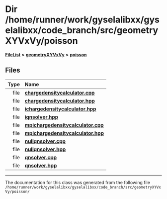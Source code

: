 

# Dir /home/runner/work/gyselalibxx/gyselalibxx/code\_branch/src/geometryXYVxVy/poisson



[**FileList**](files.md) **>** [**geometryXYVxVy**](dir_e4674dab6493cf35bbeb1b23e7fbbddd.md) **>** [**poisson**](dir_14c5eb4d397dfd4e1a4d5c7bede9e118.md)












## Files

| Type | Name |
| ---: | :--- |
| file | [**chargedensitycalculator.cpp**](geometryXYVxVy_2poisson_2chargedensitycalculator_8cpp.md) <br> |
| file | [**chargedensitycalculator.hpp**](geometryXYVxVy_2poisson_2chargedensitycalculator_8hpp.md) <br> |
| file | [**ichargedensitycalculator.hpp**](geometryXYVxVy_2poisson_2ichargedensitycalculator_8hpp.md) <br> |
| file | [**iqnsolver.hpp**](geometryXYVxVy_2poisson_2iqnsolver_8hpp.md) <br> |
| file | [**mpichargedensitycalculator.cpp**](mpichargedensitycalculator_8cpp.md) <br> |
| file | [**mpichargedensitycalculator.hpp**](mpichargedensitycalculator_8hpp.md) <br> |
| file | [**nullqnsolver.cpp**](geometryXYVxVy_2poisson_2nullqnsolver_8cpp.md) <br> |
| file | [**nullqnsolver.hpp**](geometryXYVxVy_2poisson_2nullqnsolver_8hpp.md) <br> |
| file | [**qnsolver.cpp**](geometryXYVxVy_2poisson_2qnsolver_8cpp.md) <br> |
| file | [**qnsolver.hpp**](geometryXYVxVy_2poisson_2qnsolver_8hpp.md) <br> |



























































------------------------------
The documentation for this class was generated from the following file `/home/runner/work/gyselalibxx/gyselalibxx/code_branch/src/geometryXYVxVy/poisson/`

